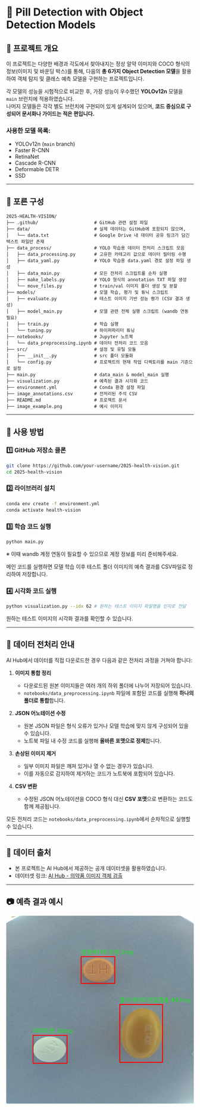 # 📌 Pill Detection with Object Detection Models

## 📖 프로젝트 개요

이 프로젝트는 다양한 배경과 각도에서 찾아내지는 정상 알약 이미지와 COCO 형식의 정보(이미지 및 바운딩 박스)를 통해, 다음의 **총 6가지 Object Detection 모델**을 활용하여 객체 탐지 및 클래스 예측 모델을 구현하는 프로젝트입니다.

각 모델의 성능을 시험적으로 비교한 후, 가장 성능이 우수했던 **YOLOv12n** 모델을 `main` 브런치에 적용하였습니다.  
나머지 모델들은 각각 별도 브런치에 구현되어 있게 설계되어 있으며, **코드 중심으로 구성되어 문서화나 가이드는 적은 편입니다.**

### 사용한 모델 목록:

- YOLOv12n (`main` branch)
- Faster R-CNN
- RetinaNet
- Cascade R-CNN
- Deformable DETR
- SSD

---

## 📂 포른 구성

```
2025-HEALTH-VISION/
├── .github/                     # GitHub 관련 설정 파일
├── data/                        # 실제 데이터는 GitHub에 포함되지 않으며,
│   └── data.txt                 # Google Drive 내 데이터 공유 링크가 담긴 텍스트 파일만 존재
├── data_process/                # YOLO 학습용 데이터 전처리 스크립트 모음
│   ├── data_processing.py       # 고유한 카테고리 값으로 데이터 필터링 수행
│   ├── data_yaml.py             # YOLO 학습용 data.yaml 경로 설정 파일 생성
│   ├── data_main.py             # 모든 전처리 스크립트를 순차 실행
│   ├── make_labels.py           # YOLO 형식의 annotation TXT 파일 생성
│   └── move_files.py            # train/val 이미지 폴더 생성 및 분할
├── models/                      # 모델 학습, 평가 및 튜닉 스크립트
│   ├── evaluate.py              # 테스트 이미지 기반 성능 평가 (CSV 결과 생성)
│   ├── model_main.py            # 모델 관련 전체 실행 스크립트 (wandb 연동 필요)
│   ├── train.py                 # 학습 실행
│   └── tuning.py                # 하이퍼파리터 튜닝
├── notebooks/                   # Jupyter 노트북
│   └── data_preprocessing.ipynb # 데이터 전처리 코드 모음
├── src/                         # 설정 및 유틸 모듈
│   ├── __init__.py              # src 폴더 모듈화
│   └── config.py                # 프로젝트의 현재 작업 디렉토리를 main 기준으로 설정
├── main.py                      # data_main & model_main 실행
├── visualization.py             # 예측된 결과 시각화 코드
├── environment.yml              # Conda 환경 설정 파일
├── image_annotations.csv        # 전처리된 주석 CSV
├── README.md                    # 프로젝트 문서
├── image_example.png            # 예시 이미지
```

---

## 🔧 사용 방법

### 1️⃣ GitHub 저장소 클론

```bash
git clone https://github.com/your-username/2025-health-vision.git
cd 2025-health-vision
```

### 2️⃣ 라이브러리 설치

```bash
conda env create -f environment.yml
conda activate health-vision
```

### 3️⃣ 학습 코드 실행

```bash
python main.py
```

※ 이때 wandb 계정 연동이 필요할 수 있으므로 계정 정보를 미리 준비해주세요.

메인 코드를 실행하면 모델 학습 이후 테스트 폴더 이미지의 예측 결과를 CSV파일로 정리하여 저장합니다.

### 4️⃣ 시각화 코드 실행

```bash
python visualization.py --idx 62 # 원하는 테스트 이미지 파일명을 인자로 전달
```

원하는 테스트 이미지의 시각화 결과를 확인할 수 있습니다.

---

## 🩼 데이터 전처리 안내

AI Hub에서 데이터를 직접 다운로드한 경우 다음과 같은 전처리 과정을 거쳐야 합니다:

1. **이미지 통합 정리**
   - 다운로드된 원본 이미지들은 여러 개의 하위 폴더에 나누어 저장되어 있습니다.
   - `notebooks/data_preprocessing.ipynb` 파일에 포함된 코드를 실행해 **하나의 폴더로 통합**합니다.

2. **JSON 어노테이션 수정**
   - 원본 JSON 파일은 형식 오류가 있거나 모델 학습에 맞지 않게 구성되어 있을 수 있습니다.
   - 노트북 파일 내 수정 코드를 실행해 **올바른 포맷으로 정제**합니다.

3. **손상된 이미지 제거**
   - 일부 이미지 파일은 깨져 있거나 열 수 없는 경우가 있습니다.
   - 이를 자동으로 감지하여 제거하는 코드가 노트북에 포함되어 있습니다.

4. **CSV 변환**
   - 수정된 JSON 어노테이션을 COCO 형식 대신 **CSV 포맷**으로 변환하는 코드도 함께 제공됩니다.

모든 전처리 코드는 `notebooks/data_preprocessing.ipynb`에서 순차적으로 실행할 수 있습니다.

---

## 🔗 데이터 출처

- 본 프로젝트는 AI Hub에서 제공하는 공개 데이터셋을 활용하였습니다.
- 데이터셋 링크: [AI Hub - 의약품 이미지 객체 검출](https://aihub.or.kr/aihubdata/data/view.do?currMenu=115\&topMenu=100\&dataSetSn=576)

---

## 📷 예측 결과 예시

![alt text](image_example.png)